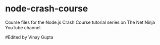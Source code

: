 # node-crash-course
Course files for the Node.js Crash Course tutorial series on The Net Ninja YouTube channel.


#Edited by Vinay Gupta
